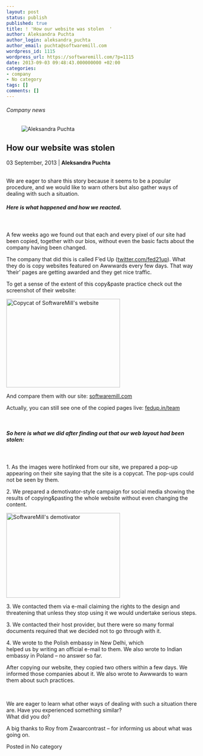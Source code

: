 ```yaml
---
layout: post
status: publish
published: true
title: ! 'How our website was stolen  '
author: Aleksandra Puchta
author_login: aleksandra_puchta
author_email: puchta@softwaremill.com
wordpress_id: 1115
wordpress_url: https://softwaremill.com/?p=1115
date: 2013-09-03 09:48:43.000000000 +02:00
categories:
- company
- No category
tags: []
comments: []
---
```


<h6>Company news</h6>
<div class="post-header clearfix">
<figure><div class="image"><img src="https://softwaremill.com/wp-content/uploads/2013/04/puchta.jpg" alt="Aleksandra Puchta"></div></figure><div class="title">
<h2 class="font-dark-blue font-normal">How our website was stolen  </h2>03 September, 2013 | <b>Aleksandra Puchta</b><br><br>
</div>
</div>
<div class="post-rows"><div class="text">
<p>We are eager to share this story because it seems to be a popular procedure, and we would like to warn others but also gather ways of dealing with such a situation.</p>
<h5>Here is what happened and how we reacted.</h5>
<p> </p>
<p>A few weeks ago we found out that each and every pixel of our site had been copied, together with our bios, without even the basic facts about the company having been changed.</p>
<p>The company that did this is called F’ed Up (<a href="https://twitter.com/fed21up">twitter.com/fed21up</a>). What they do is copy websites featured on Awwwards every few days. That way ‘their’ pages are getting awarded and they get nice traffic.</p>
<p>To get a sense of the extent of this copy&amp;paste practice check out the screenshot of their website:</p>
<p><a href="https://softwaremill.com/wp-content/uploads/2013/09/Screen-Shot-2013-07-30-at-4.15.37-PM.png"><img class="alignnone size-medium wp-image-1119" alt="Copycat of SoftwareMill's website" src="https://softwaremill.com/wp-content/uploads/2013/09/Screen-Shot-2013-07-30-at-4.15.37-PM-300x234.png" width="300" height="234"></a></p>
<p>And compare them with our site: <a href="https://softwaremill.com/meet-the-team/">softwaremill.com</a></p>
<p>Actually, you can still see one of the copied pages live: <a href="http://fedup.in/team.html">fedup.in/team</a></p>
<p> </p>
<h5>So here is what we did after finding out that our web layout had been stolen:</h5>
<p> </p>
<p>1. As the images were hotlinked from our site, we prepared a pop-up appearing on their site saying that the site is a copycat. The pop-ups could not be seen by them.</p>
<p>2. We prepared a demotivator-style campaign for social media showing the results of copying&amp;pasting the whole website without even changing the content.</p>
<p><a href="https://softwaremill.com/wp-content/uploads/2013/09/HowWeHadOurWebsiteStolen1.png"><img class="alignnone size-medium wp-image-1120" alt="SoftwareMill's demotivator" src="https://softwaremill.com/wp-content/uploads/2013/09/HowWeHadOurWebsiteStolen1-300x224.png" width="300" height="224"></a></p>
<p>3. We contacted them via e-mail claiming the rights to the design and threatening that unless they stop using it we would undertake serious steps.</p>
<p>3. We contacted their host provider, but there were so many formal documents required that we decided not to go through with it.</p>
<p>4. We wrote to the Polish embassy in New Delhi, which <br>helped us by writing an official e-mail to them. We also wrote to Indian embassy in Poland – no answer so far.</p>
<p>After copying our website, they copied two others within a few days. We informed those companies about it. We also wrote to Awwwards to warn them about such practices.</p>
<p> </p>
<p>We are eager to learn what other ways of dealing with such a situation there are. Have you experienced something similar? <br>What did you do?</p>
<p>A big thanks to Roy from Zwaarcontrast – for informing us about what was going on.</p>
</div></div>
<div class="post-footer">Posted in No category</div>
